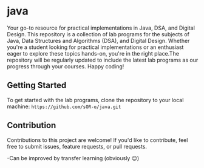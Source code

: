 # java
Your go-to resource for practical implementations in Java, DSA, and Digital Design. This repository is a collection of lab programs for the subjects of Java, Data Structures and Algorithms (DSA), and Digital Design. Whether you're a student looking for practical implementations or an enthusiast eager to explore these topics hands-on, you're in the right place.The repository will be regularly updated to include the latest lab programs as our progress through your courses. Happy coding!

## Getting Started
To get started with the lab programs, clone the repository to your local machine: ```https://github.com/sOR-o/java.git```

## Contribution
Contributions to this project are welcome! If you'd like to contribute, feel free to submit issues, feature requests, or pull requests.

-Can be improved by transfer learning (obviously 😉)
